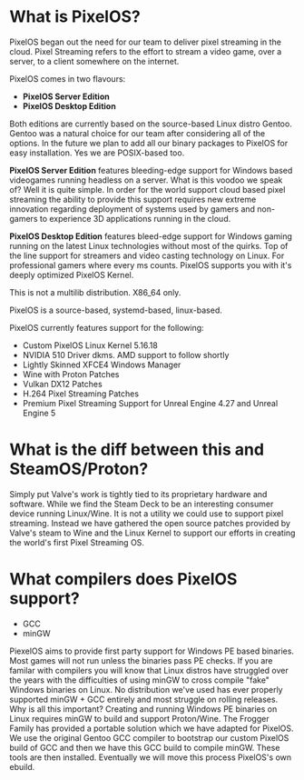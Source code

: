 # What is PixelOS?

PixelOS began out the need for our team to deliver pixel streaming in the cloud. Pixel Streaming refers to the effort to stream a video game, over a server, to a client somewhere on the internet.

PixelOS comes in two flavours:
- **PixelOS Server Edition**
- **PixelOS Desktop Edition**

Both editions are currently based on the source-based Linux distro Gentoo. Gentoo was a natural choice for our team after considering all of the options. In the future we plan to add all our binary packages to PixelOS for easy installation. Yes we are POSIX-based too.

**PixelOS Server Edition** features bleeding-edge support for Windows based videogames running headless on a server. What is this voodoo we speak of? Well it is quite simple. In order for the world support cloud based pixel streaming the ability to provide this support requires new extreme innovation regarding deployment of systems used by gamers and non-gamers to experience 3D applications running in the cloud.

**PixelOS Desktop Edition** features bleed-edge support for Windows gaming running on the latest Linux technologies without most of the quirks. Top of the line support for streamers and video casting technology on Linux. For professional gamers where every ms counts. PixelOS supports you with it's deeply optimized PixelOS Kernel.

This is not a multilib distribution. X86_64 only.

PixelOS is a source-based, systemd-based, linux-based.

PixelOS currently features support for the following:
- Custom PixelOS Linux Kernel 5.16.18
- NVIDIA 510 Driver dkms. AMD support to follow shortly
- Lightly Skinned XFCE4 Windows Manager
- Wine with Proton Patches
- Vulkan DX12 Patches
- H.264 Pixel Streaming Patches
- Premium Pixel Streaming Support for Unreal Engine 4.27 and Unreal Engine 5

# What is the diff between this and SteamOS/Proton?

Simply put Valve's work is tightly tied to its proprietary hardware and software. While we find the Steam Deck to be an interesting consumer device running Linux/Wine. It is not a utility we could use to support pixel streaming. Instead we have gathered the open source patches provided by Valve's steam to Wine and the Linux Kernel to support our efforts in creating the world's first Pixel Streaming OS.

# What compilers does PixelOS support?

- GCC
- minGW

PiexelOS aims to provide first party support for Windows PE based binaries. Most games will not run unless the binaries pass PE checks. If you are familar with compilers you will know that Linux distros have struggled over the years with the difficulties of using minGW to cross compile "fake" Windows binaries on Linux. No distribution we've used has ever properly supported minGW + GCC entirely and most struggle on rolling releases. Why is all this important? Creating and running Windows PE binaries on Linux requires minGW to build and support Proton/Wine. The Frogger Family has provided a portable solution which we have adapted for PixelOS. We use the original Gentoo GCC compiler to bootstrap our custom PixelOS build of GCC and then we have this GCC build to compile minGW. These tools are then installed. Eventually we will move this process PixelOS's own ebuild.
